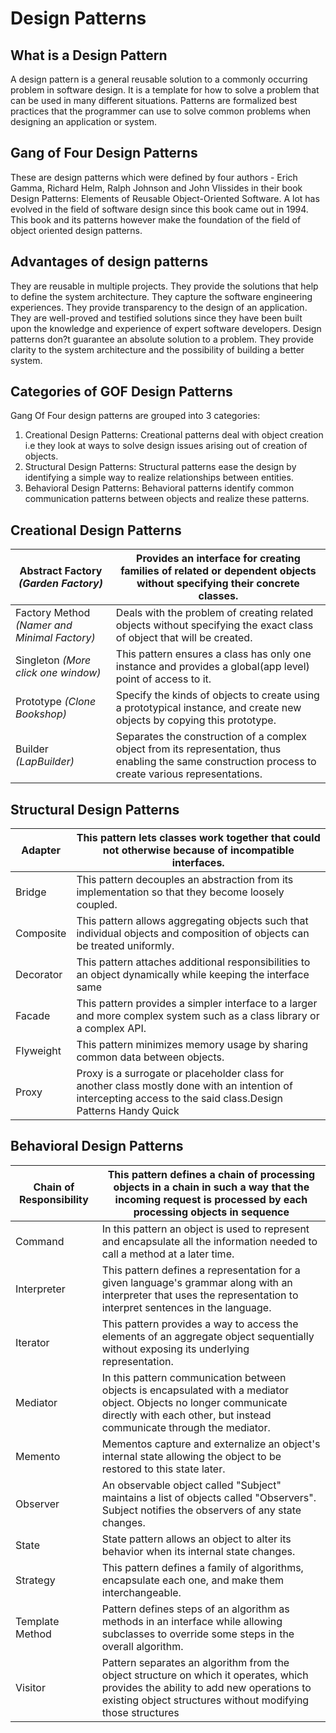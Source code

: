 # Design Patterns


## What is a Design Pattern

A design pattern is a general reusable solution to a commonly occurring problem in software design. It is a template for how to solve a problem that can be used in many different situations. Patterns are formalized best practices that the programmer can use to solve common problems when designing an application or system.

## Gang of Four Design Patterns

These are design patterns which were defined by four authors - Erich Gamma, Richard Helm, Ralph Johnson and John Vlissides in their book Design Patterns: Elements of Reusable Object-Oriented Software. A lot has evolved in the field of software design since this book came out in 1994. This book and its patterns however make the foundation of the field of object oriented design patterns.

## Advantages of design patterns

They are reusable in multiple projects. They provide the solutions that help to define the system architecture. They capture the software engineering experiences. They provide transparency to the design of an application. They are well-proved and testified solutions since they have been built upon the knowledge and experience of expert software developers. Design patterns don?t guarantee an absolute solution to a problem. They provide clarity to the system architecture and the possibility of building a better system.

## Categories of GOF Design Patterns

Gang Of Four design patterns are grouped into 3 categories:

1. Creational Design Patterns: Creational patterns deal with object creation i.e they look at ways to solve design issues arising out of creation of objects.
2. Structural Design Patterns: Structural patterns ease the design by identifying a simple way to realize relationships between entities.
3. Behavioral Design Patterns: Behavioral patterns identify common communication patterns between objects and realize these patterns.


## Creational Design Patterns

| **Abstract Factory *(Garden Factory)*** | Provides an interface for creating families of related or dependent objects without specifying their concrete classes. |
|----|----|
| Factory Method *(Namer and Minimal Factory)* | Deals with the problem of creating related objects without specifying the exact class of object that will be created. |
| Singleton *(More click one window)* | This pattern ensures a class has only one instance and provides a global(app level) point of access to it. |
| Prototype *(Clone Bookshop)* | Specify the kinds of objects to create using a prototypical instance, and create new objects by copying this prototype. |
| Builder *(LapBuilder)* | Separates the construction of a complex object from its representation, thus enabling the same construction process to create various representations. |


## Structural Design Patterns

| **Adapter** | This pattern lets classes work together that could not otherwise because of incompatible interfaces. |
|----|----|
| Bridge | This pattern decouples an abstraction from its implementation so that they become loosely coupled. |
| Composite | This pattern allows aggregating objects such that individual objects and composition of objects can be treated uniformly. |
| Decorator | This pattern attaches additional responsibilities to an object dynamically while keeping the interface same |
| Facade | This pattern provides a simpler interface to a larger and more complex system such as a class library or a complex API. |
| Flyweight | This pattern minimizes memory usage by sharing common data between objects. |
| Proxy | Proxy is a surrogate or placeholder class for another class mostly done with an intention of intercepting access to the said class.Design Patterns Handy Quick |

 

## Behavioral Design Patterns

| Chain of Responsibility | This pattern defines a chain of processing objects in a chain in such a way that the incoming request is processed by each processing objects in sequence |
|----|----|
| Command | In this pattern an object is used to represent and encapsulate all the information needed to call a method at a later time. |
| Interpreter | This pattern defines a representation for a given language's grammar along with an interpreter that uses the representation to interpret sentences in the language. |
| Iterator | This pattern provides a way to access the elements of an aggregate object sequentially without exposing its underlying representation. |
| Mediator | In this pattern communication between objects is encapsulated with a mediator object. Objects no longer communicate directly with each other, but instead communicate through the mediator. |
| Memento | Mementos capture and externalize an object's internal state allowing the object to be restored to this state later. |
| Observer | An observable object called "Subject" maintains a list of objects called "Observers". Subject notifies the observers of any state changes. |
| State | State pattern allows an object to alter its behavior when its internal state changes. |
| Strategy | This pattern defines a family of algorithms, encapsulate each one, and make them interchangeable. |
| Template Method | Pattern defines steps of an algorithm as methods in an interface while allowing subclasses to override some steps in the overall algorithm. |
| Visitor | Pattern separates an algorithm from the object structure on which it operates, which provides the ability to add new operations to existing object structures without modifying those structures |
